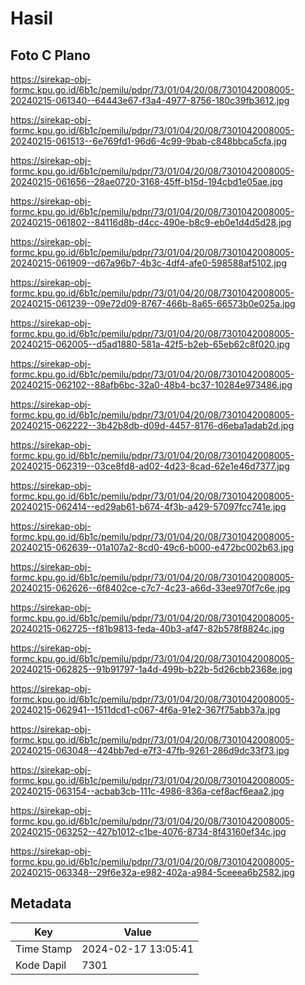 # Hasil

## Foto C Plano

https://sirekap-obj-formc.kpu.go.id/6b1c/pemilu/pdpr/73/01/04/20/08/7301042008005-20240215-061340--64443e67-f3a4-4977-8756-180c39fb3612.jpg

https://sirekap-obj-formc.kpu.go.id/6b1c/pemilu/pdpr/73/01/04/20/08/7301042008005-20240215-061513--6e769fd1-96d6-4c99-9bab-c848bbca5cfa.jpg

https://sirekap-obj-formc.kpu.go.id/6b1c/pemilu/pdpr/73/01/04/20/08/7301042008005-20240215-061656--28ae0720-3168-45ff-b15d-194cbd1e05ae.jpg

https://sirekap-obj-formc.kpu.go.id/6b1c/pemilu/pdpr/73/01/04/20/08/7301042008005-20240215-061802--84116d8b-d4cc-490e-b8c9-eb0e1d4d5d28.jpg

https://sirekap-obj-formc.kpu.go.id/6b1c/pemilu/pdpr/73/01/04/20/08/7301042008005-20240215-061909--d67a96b7-4b3c-4df4-afe0-598588af5102.jpg

https://sirekap-obj-formc.kpu.go.id/6b1c/pemilu/pdpr/73/01/04/20/08/7301042008005-20240215-061239--09e72d09-8767-466b-8a65-66573b0e025a.jpg

https://sirekap-obj-formc.kpu.go.id/6b1c/pemilu/pdpr/73/01/04/20/08/7301042008005-20240215-062005--d5ad1880-581a-42f5-b2eb-65eb62c8f020.jpg

https://sirekap-obj-formc.kpu.go.id/6b1c/pemilu/pdpr/73/01/04/20/08/7301042008005-20240215-062102--88afb6bc-32a0-48b4-bc37-10284e973486.jpg

https://sirekap-obj-formc.kpu.go.id/6b1c/pemilu/pdpr/73/01/04/20/08/7301042008005-20240215-062222--3b42b8db-d09d-4457-8176-d6eba1adab2d.jpg

https://sirekap-obj-formc.kpu.go.id/6b1c/pemilu/pdpr/73/01/04/20/08/7301042008005-20240215-062319--03ce8fd8-ad02-4d23-8cad-62e1e46d7377.jpg

https://sirekap-obj-formc.kpu.go.id/6b1c/pemilu/pdpr/73/01/04/20/08/7301042008005-20240215-062414--ed29ab61-b674-4f3b-a429-57097fcc741e.jpg

https://sirekap-obj-formc.kpu.go.id/6b1c/pemilu/pdpr/73/01/04/20/08/7301042008005-20240215-062639--01a107a2-8cd0-49c6-b000-e472bc002b63.jpg

https://sirekap-obj-formc.kpu.go.id/6b1c/pemilu/pdpr/73/01/04/20/08/7301042008005-20240215-062626--6f8402ce-c7c7-4c23-a66d-33ee970f7c6e.jpg

https://sirekap-obj-formc.kpu.go.id/6b1c/pemilu/pdpr/73/01/04/20/08/7301042008005-20240215-062725--f81b9813-feda-40b3-af47-82b578f8824c.jpg

https://sirekap-obj-formc.kpu.go.id/6b1c/pemilu/pdpr/73/01/04/20/08/7301042008005-20240215-062825--91b91797-1a4d-499b-b22b-5d26cbb2368e.jpg

https://sirekap-obj-formc.kpu.go.id/6b1c/pemilu/pdpr/73/01/04/20/08/7301042008005-20240215-062941--1511dcd1-c067-4f6a-91e2-367f75abb37a.jpg

https://sirekap-obj-formc.kpu.go.id/6b1c/pemilu/pdpr/73/01/04/20/08/7301042008005-20240215-063048--424bb7ed-e7f3-47fb-9261-286d9dc33f73.jpg

https://sirekap-obj-formc.kpu.go.id/6b1c/pemilu/pdpr/73/01/04/20/08/7301042008005-20240215-063154--acbab3cb-111c-4986-836a-cef8acf6eaa2.jpg

https://sirekap-obj-formc.kpu.go.id/6b1c/pemilu/pdpr/73/01/04/20/08/7301042008005-20240215-063252--427b1012-c1be-4076-8734-8f43160ef34c.jpg

https://sirekap-obj-formc.kpu.go.id/6b1c/pemilu/pdpr/73/01/04/20/08/7301042008005-20240215-063348--29f6e32a-e982-402a-a984-5ceeea6b2582.jpg


## Metadata

| Key        | Value               |
| ---------- | ------------------- |
| Time Stamp | 2024-02-17 13:05:41 |
| Kode Dapil | 7301                |




